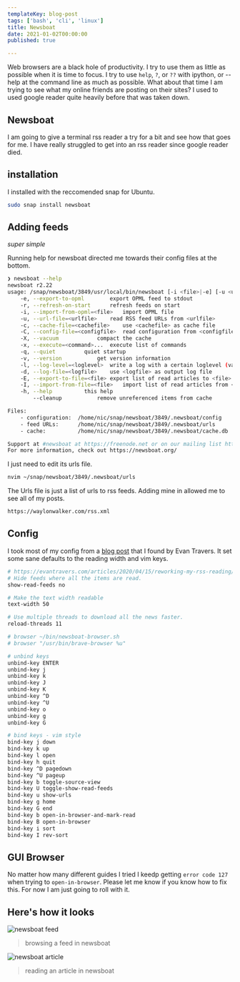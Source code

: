 ```yaml
---
templateKey: blog-post
tags: ['bash', 'cli', 'linux']
title: Newsboat
date: 2021-01-02T00:00:00
published: true

---
```


Web browsers are a black hole of productivity.  I try to use them as little as
possible when it is time to focus.  I try to use `help`, `?`, or `??` with
ipython, or --help at the command line as much as possible.  What about that
time I am trying to see what my online friends are posting on their sites?  I
used to used google reader quite heavily before that was taken down.

## Newsboat

I am going to give a terminal rss reader a try for a bit and see how that goes
for me.  I have really struggled to get into an rss reader since google reader
died.

## installation

I installed with the reccomended snap for Ubuntu.

``` bash
sudo snap install newsboat
```

## Adding feeds

_super simple_

Running help for newsboat directed me towards their config files at the bottom.

``` bash
❯ newsboat --help
newsboat r2.22
usage: /snap/newsboat/3849/usr/local/bin/newsboat [-i <file>|-e] [-u <urlfile>] [-c <cachefile>] [-x <command> ...] [-h]
    -e, --export-to-opml        export OPML feed to stdout
    -r, --refresh-on-start      refresh feeds on start
    -i, --import-from-opml=<file>   import OPML file
    -u, --url-file=<urlfile>    read RSS feed URLs from <urlfile>
    -c, --cache-file=<cachefile>    use <cachefile> as cache file
    -C, --config-file=<configfile>  read configuration from <configfile>
    -X, --vacuum            compact the cache
    -x, --execute=<command>...  execute list of commands
    -q, --quiet         quiet startup
    -v, --version           get version information
    -l, --log-level=<loglevel>  write a log with a certain loglevel (valid values: 1 to 6)
    -d, --log-file=<logfile>    use <logfile> as output log file
    -E, --export-to-file=<file> export list of read articles to <file>
    -I, --import-from-file=<file>   import list of read articles from <file>
    -h, --help          this help
        --cleanup           remove unreferenced items from cache

Files:
    - configuration:  /home/nic/snap/newsboat/3849/.newsboat/config
    - feed URLs:      /home/nic/snap/newsboat/3849/.newsboat/urls
    - cache:          /home/nic/snap/newsboat/3849/.newsboat/cache.db

Support at #newsboat at https://freenode.net or on our mailing list https://groups.google.com/g/newsboat
For more information, check out https://newsboat.org/
```

I just need to edit its urls file.

``` bash
nvim ~/snap/newsboat/3849/.newsboat/urls
```

The Urls file is just a list of urls to rss feeds.  Adding mine in allowed me to see all of my posts.

``` bash
https://waylonwalker.com/rss.xml
```

## Config

I took most of my config from a [blog
post](https://evantravers.com/articles/2020/04/15/reworking-my-rss-reading/)
that I found by Evan Travers.  It set some sane defaults to the reading width
and vim keys.

``` bash
# https://evantravers.com/articles/2020/04/15/reworking-my-rss-reading/
# Hide feeds where all the items are read.
show-read-feeds no

# Make the text width readable
text-width 50

# Use multiple threads to download all the news faster.
reload-threads 11

# browser ~/bin/newsboat-browser.sh
# browser "/usr/bin/brave-browser %u"

# unbind keys
unbind-key ENTER
unbind-key j
unbind-key k
unbind-key J
unbind-key K
unbind-key ^D
unbind-key ^U
unbind-key o
unbind-key g
unbind-key G

# bind keys - vim style
bind-key j down
bind-key k up
bind-key l open
bind-key h quit
bind-key ^D pagedown
bind-key ^U pageup
bind-key b toggle-source-view
bind-key U toggle-show-read-feeds
bind-key u show-urls
bind-key g home
bind-key G end
bind-key b open-in-browser-and-mark-read
bind-key B open-in-browser
bind-key i sort
bind-key I rev-sort
```

## GUI Browser

No matter how many different guides I tried I keedp getting `error code 127`
when trying to `open-in-browser`.  Please let me know if you know how to fix
this. For now I am just going to roll with it.

## Here's how it looks

![newsboat feed](https://images.waylonwalker.com/newsboat-feed-waylonwalker-com.png)

> browsing a feed in newsboat

![newsboat article](https://images.waylonwalker.com/newsboat-article.png)

> reading an article in newsboat
